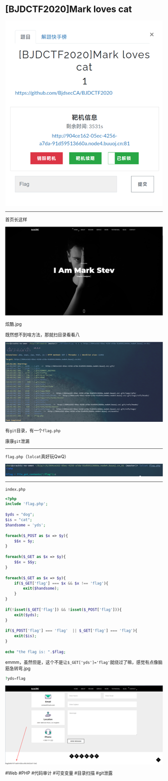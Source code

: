 # [BJDCTF2020]Mark loves cat
![](<./img/Pasted image 20221122163014.png>)

---
首页长这样

![](<./img/Pasted image 20221122163031.png>)

炫酷.jpg

既然想不到啥方法，那就扫目录看看八

![](<./img/Pasted image 20221122163231.png>)

有`git`目录，有一个`flag.php`

康康`git`泄漏

---
`flag.php`（`lolcat`真好玩QwQ）

![](<./img/Pasted image 20221122164101.png>)

---
`index.php`
```php
<?php
include 'flag.php';

$yds = "dog";
$is = "cat";
$handsome = 'yds';

foreach($_POST as $x => $y){
    $$x = $y;
}

foreach($_GET as $x => $y){
    $$x = $$y;
}

foreach($_GET as $x => $y){
    if($_GET['flag'] === $x && $x !== 'flag'){
        exit($handsome);
    }
}

if(!isset($_GET['flag']) && !isset($_POST['flag'])){
    exit($yds);
}

if($_POST['flag'] === 'flag'  || $_GET['flag'] === 'flag'){
    exit($is);
}

echo "the flag is: ".$flag;
```

emmm，虽然但是，这个不是让`$_GET['yds']='flag'`就绕过了嘛，感觉有点像脑筋急转弯.jpg
```php
?yds=flag
```
![](<./img/Pasted image 20221123004833.png>)

#Web #PHP #代码审计 #可变变量 #目录扫描 #git泄露 